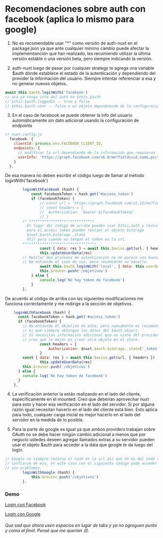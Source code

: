 # Recomendaciones sobre auth con facebook (aplica lo mismo para google)

1. No es recomendable usar "*" como versión de auth-nuxt en el package.json ya que ante cualquier mínimo cambio puede afectar la implememtanción que han realizado, les recomiendo utilizar la última versión estable o una versión beta, pero siempre indicando la versión.

2. auth-nuxt luego de pasar por cualquier strategy te agrega una variable $auth dónde establece el estado de la autenticación y dependiendo del provider la información del usuario. Siempre intentar referenciar a esa y no generar nuevos objetos.

```js
await this.$auth.loginWith('facebook')
// acá ya tengo info del auth en $this.$auth
// $this.$auth.loggedIn -- true o false
// $this.$auth.user -- false o un objeto dependiendo de la configuración.
```

3. En el caso de facebook se puede obtener la info del usuario automáticamente sin dato adicional usando la configuración de endpoints

```js
// nuxt.config.js
  facebook: {
    clientId: process.env.FACEBOOK_CLIENT_ID,
    endpoints: {
      // modificar la url dependiendo de la información que requieran
      userInfo: 'https://graph.facebook.com/v6.0/me?fields=id,name,picture{url}'
    }
  },
```

De esa manera no deben escribir el código luego de llamar al método loginWith('facebook')

```js
		loginWithFacebook (hash) {
			const facebookToken = hash.get('#access_token')
			if (facebookToken) {
				// const url = 'https://graph.facebook.com/v2.12/me?fields=about,name,picture{url},email'
				// const headers = {
				// 	Authorization: `Bearer ${facebookToken}`
				// }
        /* ******************************
          En lugar del código de arriba pueden usar $this.auth y revisar la info que el provider ya provee.
          para el access token pueden revisar el objeto $storage
          $nuxt.$auth.$storage._state
          Util para cuando no tengan el token en la url. 
        *********************************/
				const { data: res } = await this.$axios.get(url, { headers })
				this.updateUserData(res)
        // Mezclar dos procesos de autenticación no me parece una buena idea.
        // No entiendo el caso de uso, pero recomiendo no hacerlo.
				await this.$auth.loginWith('local', { data: this.userData })
				this.$router.push('/objetivos')
			} else {
				console.log('No hay token de facebook')
			}
		},
```

De acuerdo al código de arriba con las siguientes modificaciones me funciona correctamente y me redirige a la sección
de objetivos.

```js
    loginWithFacebook (hash) {
      const facebookToken = hash.get('#access_token')
      if (facebookToken) {
        // No entiendo el objetivo de esto, pero nuevamente mi recomendacion
        // es que siempre obtengan los datos del $auth object.
        // Si necesitan información adicional que no viene del provider
        // creo que lo mejor es crear otro objeto en el store.
				const headers = {
					Authorization: $nuxt.$auth.$storage._state['_token.facebook'] 
				}
        const { data: res } = await this.$axios.get(url, { headers })
				this.updateUserData(res)
        this.$router.push('/objetivos')
      } else {
        console.log('No hay token de facebook')
      }
    },
```

4. La verificación anterior la están realizando en el lado del cliente, especificamente en el mounted. Creo que deberían aprovechar nuxt para esto y hacer esa verificación en el lado del servidor. Si por alguna razón igual necesitan hacerlo en el lado del cliente está bien. Esto aplica para todo, cualquier carga inicial es mejor hacerlo en el lado del servidor en la medida de lo posible.

5. Para la parte de google es igual ya que ambos providers trabajan sobre OAuth no se debe hacer ningún cambio adicional a menos que por negocio ustedes deseen agregar llamados extras a su servidor pueden usar el objeto $auth
para acceder a la data que google te da luego del login.

```js
// Google no siempre retorna el hash en la url así que no es del todo seguro
// confiarse de eso, en este caso con el siguiente código pude acceder a la aplicación
// sin problemas.
		loginWithGoogle (hash) {
			this.$router.push('/objetivos')
		},
```

### Demo

[Login con Facebook](https://user-images.githubusercontent.com/461124/122651431-5e761680-d0fe-11eb-96a4-8bca92b94ea7.mp4)

[Login con Google](https://user-images.githubusercontent.com/461124/122651434-62099d80-d0fe-11eb-86ae-22299aff9c42.mp4)


###### Que sad que ahora usen espacios en lugar de tabs y ya no agreguen punto y coma al final. Pensé que me querían 😢.